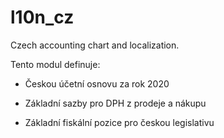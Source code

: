 # l10n_cz

Czech accounting chart and localization.


Tento modul definuje:

- Českou účetní osnovu za rok 2020

- Základní sazby pro DPH z prodeje a nákupu

- Základní fiskální pozice pro českou legislativu

